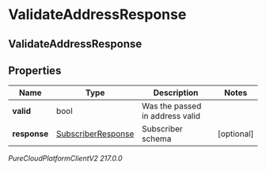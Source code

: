 # ValidateAddressResponse

## ValidateAddressResponse

## Properties

|Name | Type | Description | Notes|
|------------ | ------------- | ------------- | -------------|
| **valid** | bool | Was the passed in address valid | |
| **response** | [SubscriberResponse](SubscriberResponse) | Subscriber schema | [optional] |



_PureCloudPlatformClientV2 217.0.0_

